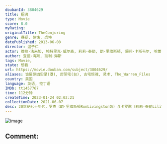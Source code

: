 ```yaml
---
doubanId: 3804629
title: 招魂
type: Movie
score: 8.0
myRating: 
originalTitle: TheConjuring
genre: 悬疑, 惊悚, 恐怖
datePublished: 2013-06-08
director: 温子仁
actor: 维拉·法米加, 帕特里克·威尔森, 莉莉·泰勒, 朗·里维斯顿, 珊莉·卡斯韦尔, 哈蕾·麦克法兰, 乔伊·金, 麦肯吉·弗依, 凯拉·迪弗, 山农·库克, 约翰·布罗特顿, 斯特林·杰里斯, 玛丽恩·盖约特, 莫甘娜·布里吉尔斯, 艾米·蒂普顿, 玛琳·麦考米克, 伊芙·普拉姆, 约瑟夫·比沙拉, undefined, 扎克·帕帕斯, 考特妮·莱金, 阿什利·怀特
author: 查德·海斯, 凯利·海斯
tags: Movie, 
state: 想看
url: https://movie.douban.com/subject/3804629/
aliases: 诡屋惊凶实录(港), 厉阴宅(台), 古宅惊魂, 灵术, The_Warren_Files
country: 美国
language: 英语, 拉丁语
IMDb: tt1457767
time: 112分钟
createTime: 2023-01-24 02:02:21
collectionDate: 2021-06-07
desc: 20世纪七十年代，罗杰（朗·里维斯顿RonLivingston饰）与卡罗琳（莉莉·泰勒LiliTaylor饰）两夫妇带着他们五个可爱美丽的女儿，搬到了位于罗德岛哈瑞斯维尔的一幢旧宅居住。房...
---
```


![image](p1936517673.jpg)

Comment: 
---


